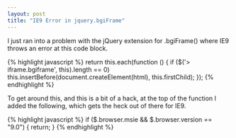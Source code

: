 ```yaml
---
layout: post
title: "IE9 Error in jquery.bgiFrame"
---
```


I just ran into a problem with the jQuery extension for .bgiFrame() where IE9 throws an error at this code block.

{% highlight javascript %}
return this.each(function () {
  if ($('> iframe.bgiframe', this).length == 0)
    this.insertBefore(document.createElement(html), this.firstChild);
});
{% endhighlight %}

To get around this, and this is a bit of a hack, at the top of the function I added the following, which gets the heck out of there for IE9.

{% highlight javascript %}
if ($.browser.msie && $.browser.version == "9.0") { return; }
{% endhighlight %}